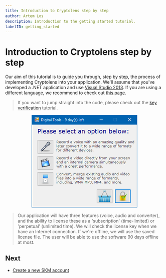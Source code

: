 ```yaml
---
title: Introduction to Cryptolens step by step
author: Artem Los
description: Introduction to the getting started tutorial.
labelID: getting_started
---
```


# Introduction to Cryptolens step by step

Our aim of this tutorial is to guide you through, step by step, the process of
implementing Cryptolens into your application. We'll assume that you've developed a .NET application
and use <a href="https://www.visualstudio.com/en-us/products/visual-studio-community-vs.aspx" target="_blank">Visual Studio 2013</a>. 
If you are using a different language, we recommend to check out [this page](/web-api/skm-client-api).

> If you want to jump straight into the code, please check out the [key verification](/examples/key-verification) tutorial.

<p align="center">
<img src="/images/digitaltools-all-features.png">
</p>

> Our application will have three features (voice, audio and converter), and  the ability to license these as a
'subscription' (time-limited) or 'perpetual' (unlimited time). We will check the license key when we have an Internet connection. If we're offline, we will
use the saved license file. The user will be able to use the software 90 days offline at most.

## Next

* [Create a new SKM account](/getting-started/create-account)

